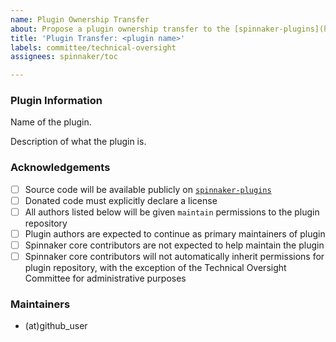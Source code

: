 ```yaml
---
name: Plugin Ownership Transfer
about: Propose a plugin ownership transfer to the [spinnaker-plugins](https://github.com/spinnaker-plugins) organization. For more information, please see the documentation for [community donated plugins](https://github.com/spinnaker/governance/blob/master/sig-platform/community-donated-plugins.md).
title: 'Plugin Transfer: <plugin name>'
labels: committee/technical-oversight
assignees: spinnaker/toc

---
```


### Plugin Information

Name of the plugin.

Description of what the plugin is.

### Acknowledgements

- [ ] Source code will be available publicly on [`spinnaker-plugins`](https://github.com/spinnaker-plugins)
- [ ] Donated code must explicitly declare a license
- [ ] All authors listed below will be given `maintain` permissions to the plugin repository
- [ ] Plugin authors are expected to continue as primary maintainers of plugin
- [ ] Spinnaker core contributors are not expected to help maintain the plugin
- [ ] Spinnaker core contributors will not automatically inherit permissions for plugin repository, with the exception of the Technical Oversight Committee for administrative purposes

### Maintainers

- (at)github_user
